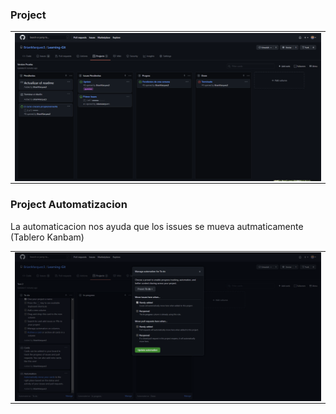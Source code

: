 ### Project

<table align="center" >
  <tr>
    <td align="center" style="padding=0;width=50%;">
      <img align="center" style="padding=0;" src="../images/proyect.png" />
    </td>
  </tr>
</table>

### Project Automatizacion

La automaticacion nos ayuda que los issues se mueva autmaticamente (Tablero Kanbam)


<table align="center" >
  <tr>
    <td align="center" style="padding=0;width=50%;">
      <img align="center" style="padding=0;" src="../images/automatizacion.png" />
    </td>
  </tr>
</table>
